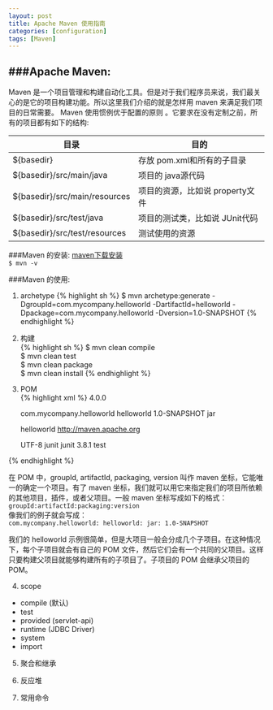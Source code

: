 ```yaml
---
layout: post
title: Apache Maven 使用指南
categories: [configuration]
tags: [Maven]
---
```


###Apache Maven:
-----------------
Maven 是一个项目管理和构建自动化工具。但是对于我们程序员来说，我们最关心的是它的项目构建功能。所以这里我们介绍的就是怎样用 maven 来满足我们项目的日常需要。
Maven 使用惯例优于配置的原则 。它要求在没有定制之前，所有的项目都有如下的结构:

|目录|目的|
|----|----|
|${basedir}|存放 pom.xml和所有的子目录|
|${basedir}/src/main/java|项目的 java源代码|
|${basedir}/src/main/resources|项目的资源，比如说 property文件|
|${basedir}/src/test/java|项目的测试类，比如说 JUnit代码|
|${basedir}/src/test/resources|测试使用的资源|

###Maven 的安装:
[maven下载安装](http://maven.apache.org/download.html)  
`$ mvn -v`

###Maven 的使用:
1. archetype 
{% highlight sh %}
$ mvn archetype:generate 
-DgroupId=com.mycompany.helloworld 
-DartifactId=helloworld 
-Dpackage=com.mycompany.helloworld 
-Dversion=1.0-SNAPSHOT
{% endhighlight %}

2. 构建  
{% highlight sh %}
$ mvn clean compile   
$ mvn clean test   
$ mvn clean package  
$ mvn clean install
{% endhighlight %}

3. POM  
{% highlight xml %}
<project xmlns="http://maven.apache.org/POM/4.0.0" xmlns:xsi="http://www.w3.org/2001/XMLSchema-instance"
     xsi:schemaLocation="http://maven.apache.org/POM/4.0.0 http://maven.apache.org/xsd/maven-4.0.0.xsd">
     <modelVersion>4.0.0</modelVersion> 

     <groupId>com.mycompany.helloworld</groupId> 
     <artifactId>helloworld</artifactId> 
     <version>1.0-SNAPSHOT</version> 
     <packaging>jar</packaging> 

     <name>helloworld</name> 
     <url>http://maven.apache.org</url> 

     <properties> 
       <project.build.sourceEncoding>UTF-8</project.build.sourceEncoding> 
     </properties> 

     <dependencies>
       <dependency> 
         <groupId>junit</groupId> 
         <artifactId>junit</artifactId> 
         <version>3.8.1</version> 
         <scope>test</scope> 
       </dependency> 
     </dependencies> 
    </project>
{% endhighlight %}

在 POM 中，groupId, artifactId, packaging, version 叫作 maven 坐标，它能唯一的确定一个项目。有了 maven 坐标，我们就可以用它来指定我们的项目所依赖的其他项目，插件，或者父项目。一般 maven 坐标写成如下的格式：  
`groupId:artifactId:packaging:version`  
像我们的例子就会写成：  
`com.mycompany.helloworld: helloworld: jar: 1.0-SNAPSHOT`  

我们的 helloworld 示例很简单，但是大项目一般会分成几个子项目。在这种情况下，每个子项目就会有自己的 POM 文件，然后它们会有一个共同的父项目。这样只要构建父项目就能够构建所有的子项目了。子项目的 POM 会继承父项目的 POM。

4. scope  
* compile (默认)
* test
* provided (servlet-api)
* runtime (JDBC Driver)
* system
* import

5. 聚合和继承

6. 反应堆  

7. 常用命令  

